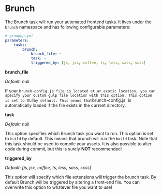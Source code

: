 # Brunch

The Brunch task will run your automated frontend tasks.
It lives under the `brunch` namespace and has following configurable parameters:

```yaml
# grumphp.yml
parameters:
    tasks:
        brunch:
            brunch_file: ~
            task: ~
            triggered_by: [js, jsx, coffee, ts, less, sass, scss]
```

**brunch_file**

*Default: null*

If your `brunch-config.js file is located at an exotic location, you can specify your custom gulp file location with this option.
This option is set to `null` by default.
This means that `brunch-config.js` is automatically loaded if the file exists in the current directory.


**task**

*Default: null*

This option specifies which Brunch task you want to run.
This option is set to `build` by default.
This means that brunch will run the `build` task.
Note that this task should be used to compile your assets. 
It is also possible to alter code during commit, but this is surely **NOT** recommended!


**triggered_by**

*Default: [js, jsx, coffee, ts, less, sass, scss]*

This option will specify which file extensions will trigger the brunch task.
By default Brunch will be triggered by altering a front-end file. 
You can overwrite this option to whatever file you want to use!
